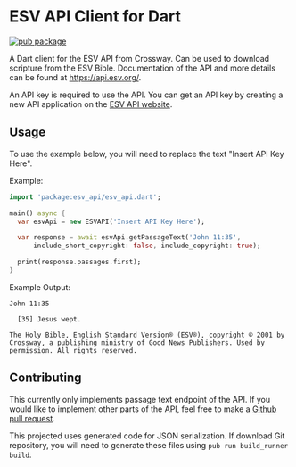 # ESV API Client for Dart

[![pub package](https://img.shields.io/pub/v/esv_api.svg)](https://pub.dartlang.org/packages/esv_api)

A Dart client for the ESV API from Crossway. Can be used to download scripture
from the ESV Bible. Documentation of the API and more details can be found at
<https://api.esv.org/>.

An API key is required to use the API. You can get an API key by creating a new
API application on the [ESV API website](https://api.esv.org/account/).

## Usage

To use the example below, you will need to replace the text "Insert API Key
Here".

Example:

```dart
import 'package:esv_api/esv_api.dart';

main() async {
  var esvApi = new ESVAPI('Insert API Key Here');

  var response = await esvApi.getPassageText('John 11:35',
      include_short_copyright: false, include_copyright: true);

  print(response.passages.first);
}
```

Example Output:

```
John 11:35

  [35] Jesus wept.

The Holy Bible, English Standard Version® (ESV®), copyright © 2001 by Crossway, a publishing ministry of Good News Publishers. Used by permission. All rights reserved.
```

## Contributing

This currently only implements passage text endpoint of the API. If you would
like to implement other parts of the API, feel free to make a [Github pull
request](https://github.com/tsteward/esv_api_dart/pulls).

This projected uses generated code for JSON serialization. If download Git
repository, you will need to generate these files using
`pub run build_runner build`.

